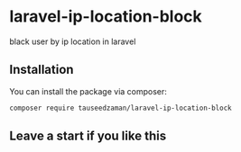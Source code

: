 # laravel-ip-location-block
black user by ip location in laravel

## Installation

You can install the package via composer:

```bash
composer require tauseedzaman/laravel-ip-location-block 
```
## Leave a start if you like this 
